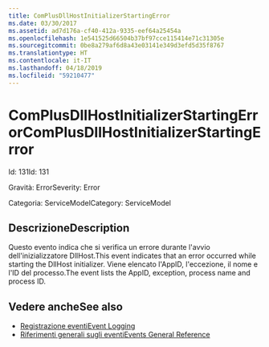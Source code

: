 ```yaml
---
title: ComPlusDllHostInitializerStartingError
ms.date: 03/30/2017
ms.assetid: ad7d176a-cf40-412a-9335-eef64a25454a
ms.openlocfilehash: 1e541525d66504b37bf97cce115414e71c31305e
ms.sourcegitcommit: 0be8a279af6d8a43e03141e349d3efd5d35f8767
ms.translationtype: HT
ms.contentlocale: it-IT
ms.lasthandoff: 04/18/2019
ms.locfileid: "59210477"
---
```

# <a name="complusdllhostinitializerstartingerror"></a><span data-ttu-id="47797-102">ComPlusDllHostInitializerStartingError</span><span class="sxs-lookup"><span data-stu-id="47797-102">ComPlusDllHostInitializerStartingError</span></span>
<span data-ttu-id="47797-103">Id: 131</span><span class="sxs-lookup"><span data-stu-id="47797-103">Id: 131</span></span>  
  
 <span data-ttu-id="47797-104">Gravità: Error</span><span class="sxs-lookup"><span data-stu-id="47797-104">Severity: Error</span></span>  
  
 <span data-ttu-id="47797-105">Categoria: ServiceModel</span><span class="sxs-lookup"><span data-stu-id="47797-105">Category: ServiceModel</span></span>  
  
## <a name="description"></a><span data-ttu-id="47797-106">Descrizione</span><span class="sxs-lookup"><span data-stu-id="47797-106">Description</span></span>  
 <span data-ttu-id="47797-107">Questo evento indica che si verifica un errore durante l'avvio dell'inizializzatore DllHost.</span><span class="sxs-lookup"><span data-stu-id="47797-107">This event indicates that an error occurred while starting the DllHost initializer.</span></span> <span data-ttu-id="47797-108">Viene elencato l'AppID, l'eccezione, il nome e l'ID del processo.</span><span class="sxs-lookup"><span data-stu-id="47797-108">The event lists the AppID, exception, process name and process ID.</span></span>  
  
## <a name="see-also"></a><span data-ttu-id="47797-109">Vedere anche</span><span class="sxs-lookup"><span data-stu-id="47797-109">See also</span></span>

- [<span data-ttu-id="47797-110">Registrazione eventi</span><span class="sxs-lookup"><span data-stu-id="47797-110">Event Logging</span></span>](../../../../../docs/framework/wcf/diagnostics/event-logging/index.md)
- [<span data-ttu-id="47797-111">Riferimenti generali sugli eventi</span><span class="sxs-lookup"><span data-stu-id="47797-111">Events General Reference</span></span>](../../../../../docs/framework/wcf/diagnostics/event-logging/events-general-reference.md)
